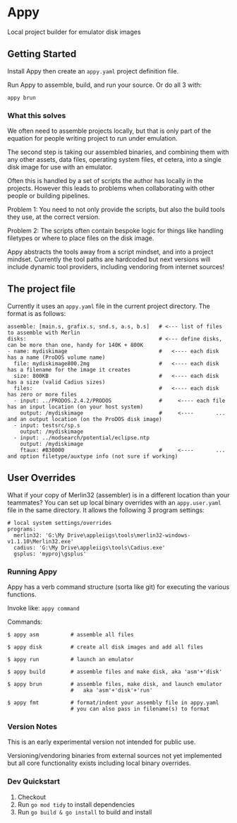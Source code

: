 # Appy

Local project builder for emulator disk images

## Getting Started

Install Appy then create an `appy.yaml` project definition file. 

Run Appy to assemble, build, and run your source.  Or do all 3 with:
```
appy brun
```

### What this solves

We often need to assemble projects locally, but that is only part of the equation for people writing project to run under emulation.  

The second step is taking our assembled binaries, and combining them with any other assets, data files, operating system files, et cetera, into a single disk image for use with an emulator. 

Often this is handled by a set of scripts the author has locally in the projects.  However this leads to problems when collaborating with other people or building pipelines. 

Problem 1: You need to not only provide the scripts, but also the build tools they use, at the correct version.

Problem 2: The scripts often contain bespoke logic for things like handling filetypes or where to place files on the disk image. 

Appy abstracts the tools away from a script mindset, and into a project mindset.  Currently the tool paths are hardcoded but next versions will include dynamic tool providers, including vendoring from internet sources!

## The project file

Currently it uses an `appy.yaml` file in the current project directory. The format is as follows:
```
assemble: [main.s, grafix.s, snd.s, a.s, b.s]   # <--- list of files to assemble with Merlin                  
disks:                                          # <--- define disks, can be more than one, handy for 140K + 800K
- name: mydiskimage                             #   <---- each disk has a name (ProDOS volume name)
  file: mydiskimage800.2mg                      #   <---- each disk has a filename for the image it creates
  size: 800KB                                   #   <---- each disk has a size (valid Cadius sizes)
  files:                                        #   <---- each disk has zero or more files
  - input: ../PRODOS.2.4.2/PRODOS               #     <---- each file has an input location (on your host system)
    output: /mydiskimage                        #     <----       ... and an output location (on the ProDOS disk image)
  - input: testsrc/sp.s
    output: /mydiskimage
  - input: ../modsearch/potential/eclipse.ntp
    output: /mydiskimage
    ftaux: #B30000                              #     <----       ... and option filetype/auxtype info (not sure if working)
```

## User Overrides
What if your copy of Merlin32 (assembler) is in a different location than your teammates?  You can set up local binary overrides with an `appy.user.yaml` file in the same directory.  It allows the following 3 program settings:
```
# local system settings/overrides
programs:
  merlin32: 'G:\My Drive\appleiigs\tools\merlin32-windows-v1.1.10\Merlin32.exe'
  cadius: 'G:\My Drive\appleiigs\tools\Cadius.exe'
  gsplus: 'myproj\gsplus'
```

### Running Appy

Appy has a verb command structure (sorta like git) for executing the various functions. 

Invoke like: `appy command`

Commands:
```
$ appy asm          # assemble all files

$ appy disk         # create all disk images and add all files

$ appy run          # launch an emulator

$ appy build        # assemble files and make disk, aka 'asm'+'disk'

$ appy brun         # assemble files, make disk, and launch emulator
                    #   aka 'asm'+'disk'+'run'

$ appy fmt          # format/indent your assembly file in appy.yaml
                    # you can also pass in filename(s) to format
```

### Version Notes
This is an early experimental version not intended for public use.

Versioning/vendoring binaries from external sources not yet implemented but all core functionality exists including local binary overrides.


### Dev Quickstart

1. Checkout
2. Run `go mod tidy` to install dependencies
3. Run `go build & go install` to build and install